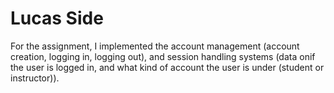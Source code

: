 # Lucas Side
For the assignment, I implemented the account management (account creation, logging in, logging out), and session handling systems (data onif the user is logged in, and what kind of account the user is under (student or instructor)).